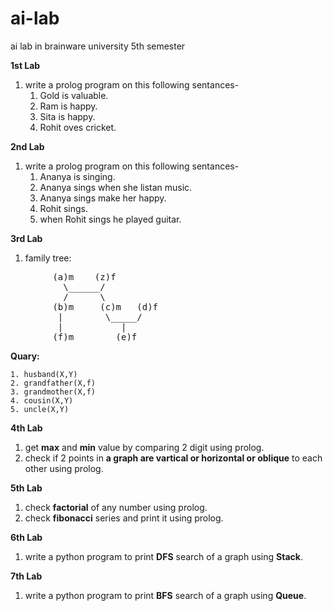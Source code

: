 # ai-lab
ai lab in brainware university 5th semester

**1st Lab**
1. write a prolog program on this following sentances-
    1. Gold is valuable.
    2. Ram is happy.
    3. Sita is happy.
    4. Rohit oves cricket.

**2nd Lab**
1. write a prolog program on this following sentances-
    1. Ananya is singing. 
    2. Ananya sings when she listan music.
    3. Ananya sings make her happy.
    4. Rohit sings.
    5. when Rohit sings he played guitar.

**3rd Lab**
1. family tree:
<pre>
        (a)m    (z)f
          \______/
          /      \
        (b)m     (c)m   (d)f
         |        \_____/
         |           |
        (f)m        (e)f
</pre>

**Quary:**

    1. husband(X,Y)
    2. grandfather(X,f)
    3. grandmother(X,f)
    4. cousin(X,Y)
    5. uncle(X,Y) 

**4th Lab**
1. get **max** and **min** value by comparing 2 digit using prolog.
2. check if 2 points in **a graph are vartical or horizontal or oblique** to each other using prolog.

**5th Lab**
1. check **factorial** of any number using prolog.
2. check **fibonacci** series and print it using prolog.

**6th Lab**
1. write a python program to print **DFS** search of a graph using **Stack**.

**7th Lab**
1. write a python program to print **BFS** search of a graph using **Queue**.

